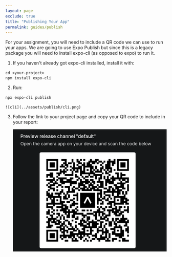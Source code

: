 ```yaml
---
layout: page
exclude: true
title: "Publishing Your App"
permalink: guides/publish
---
```


For your assignment, you will need to include a QR code we can use to run your apps. We are going to use Expo Publish but since this is a legacy package you will need to install expo-cli (as opposed to expo) to run it.

1. If you haven't already got expo-cli installed, install it with:
```
cd <your-project>
npm install expo-cli
```

2. Run:
```
npx expo-cli publish
```

    ![cli](../assets/publish/cli.png)

3. Follow the link to your project page and copy your QR code to include in your report:

    ![cli](../assets/publish/qr.png)


